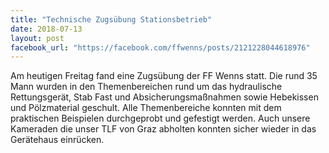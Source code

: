 ```yaml
---
title: "Technische Zugsübung Stationsbetrieb"
date: 2018-07-13
layout: post
facebook_url: "https://facebook.com/ffwenns/posts/2121228044618976"
---
```


Am heutigen Freitag fand eine Zugsübung der FF Wenns statt. Die rund 35 Mann wurden in den Themenbereichen rund um das hydraulische Rettungsgerät, Stab Fast und Absicherungsmaßnahmen sowie Hebekissen und Pölzmaterial geschult. Alle Themenbereiche konnten mit dem praktischen Beispielen durchgeprobt und gefestigt werden. Auch unsere Kameraden die unser TLF von Graz abholten konnten sicher wieder in das Gerätehaus einrücken.